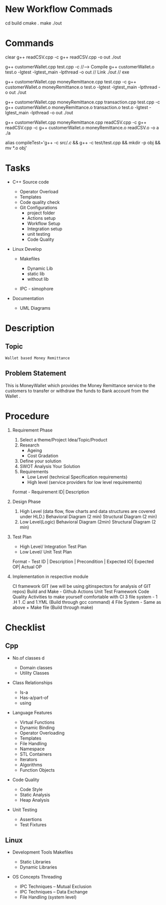 # New Workflow Commads
cd build
cmake .
make
./out

# Commands
clear
g++ readCSV.cpp -c
g++ readCSV.cpp -o out
./out

g++ customerWallet.cpp test.cpp -c         //--> Compile
g++ customerWallet.o test.o -lgtest -lgtest_main -lpthread -o out      // Link
./out                   // exe

g++ customerWallet.cpp moneyRemittance.cpp test.cpp -c 
g++ customerWallet.o moneyRemittance.o test.o -lgtest -lgtest_main -lpthread -o out
./out 

g++ customerWallet.cpp moneyRemittance.cpp transaction.cpp test.cpp -c 
g++ customerWallet.o moneyRemittance.o transaction.o test.o -lgtest -lgtest_main -lpthread -o out
./out 

g++ customerWallet.cpp moneyRemittance.cpp readCSV.cpp -c
g++ readCSV.cpp -c
g++ customerWallet.o moneyRemittance.o readCSV.o -o a
./a


alias compileTest='g++ -c src/*.c* && g++ -c test/test.cpp && mkdir -p obj && mv *.o obj'

# Tasks
* C++ Source code
    * Operator Overload
    * Templates
    * Code quality check
    * Git Configurations
        - project folder
        - Actions setup
        - Workflow Setup
        - Integration setup
        - unit testing
        - Code Quality

* Linux Develop
    * Makefiles
        - Dynamic Lib
        - static lib
        - without lib
    
    * IPC - simophore

* Documentation 
    * UML Diagrams

# Description
## Topic
    Wallet based Money Remittance 

## Problem Statement

This is MoneyWallet which provides the Money Remittance service to the customers to transfer  or withdraw the funds to Bank account from the Wallet .


# Procedure 
1. Requirement Phase
    1. Select a theme/Project Idea/Topic/Product
    2. Research 
        * Ageing 
        * Cost Gradation
    3. Define your solution 
    4. SWOT Analysis Your Solution
    5. Requirements 
        - Low Level (technical Specification requirements)
        - High level (service providers for low level requirements)

    Format - Requirement ID| Description

2. Design Phase
    1. High Level (data flow, flow charts and data structures are covered under HLD.)
        Behavioral Diagram (2 min)
        Structural Diagram (2 min)
    2. Low Level(Logic)
        Behavioral Diagram (2min)
        Structural Diagram (2 min)

3. Test Plan 
    - High Level/ Integration Test Plan 
    - Low Level/ Unit Test Plan 

    Format - Test ID | Description | Precondition | Expected IO| Expected OP| Actual OP

 
4. Implementation in respective module

    CI framework 
        GIT (we will be using gitinspectors for analysis of GIT repos)
        Build and Make - Github Actions 
        Unit Test Framework 
        Code Quality 
    Activities to make yourself comfortable with CI 
        3 file system - 1 .H 1 .C and 1.YML (Build through gcc command)
        4 File System - Same as above + Make file (Build through make)

# Checklist

## Cpp
* No.of classes 	d
    - Domain classes 
	- Utility Classes 
	
* Class Relationships	
    - Is-a
	- Has-a/part-of
	- using
	
* Language Features	
    - Virtual Functions
	- Dynamic Binding
	- Operator Overloading
	- Templates
	- File Handling   
	- Namespace
	- STL Containers
	- Iterators
	- Algorithms
	- Function Objects
	
* Code Quality	
    - Code Style
	- Static Analysis
	- Heap Analysis
	
* Unit Testing	
    - Assertions
	- Test Fixtures

## Linux
* Development Tools	Makefiles
	- Static Libraries
	- Dynamic Libraries
	
* OS Concepts	Threading
	- IPC Techniques – Mutual Exclusion
	- IPC Techniques – Data Exchange
	- File Handling (system level)
